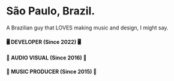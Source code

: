 # São Paulo, Brazil.
A Brazilian guy that LOVES making music and design, I might say.
#### 🖥 DEVELOPER (Since 2022) 🖥
#### 🏴 AUDIO VISUAL (Since 2016) 🏴
#### 🎵 MUSIC PRODUCER (Since 2015) 🎵
